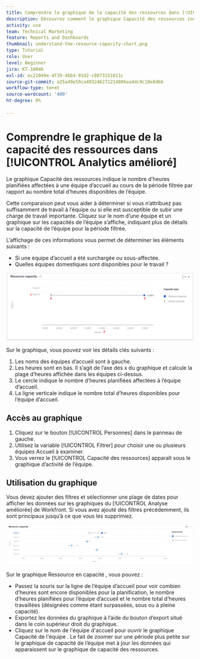```yaml
---
title: Comprendre le graphique de la capacité des ressources dans [!UICONTROL Analytics amélioré]
description: Découvrez comment le graphique Capacité des ressources indique le nombre d’heures planifiées affectées à une équipe d’accueil au cours de la période filtrée par rapport au nombre total d’heures disponibles de l’équipe.
activity: use
team: Technical Marketing
feature: Reports and Dashboards
thumbnail: understand-the-resource-capacity-chart.png
type: Tutorial
role: User
level: Beginner
jira: KT-10046
exl-id: ec21049e-4f39-4bb4-91d2-c8873151811c
source-git-commit: a25a49e59ca483246271214886ea4dc9c10e8d66
workflow-type: tm+mt
source-wordcount: '409'
ht-degree: 0%

---
```


# Comprendre le graphique de la capacité des ressources dans [!UICONTROL Analytics amélioré]

Le graphique Capacité des ressources indique le nombre d’heures planifiées affectées à une équipe d’accueil au cours de la période filtrée par rapport au nombre total d’heures disponibles de l’équipe.

Cette comparaison peut vous aider à déterminer si vous n’attribuez pas suffisamment de travail à l’équipe ou si elle est susceptible de subir une charge de travail importante. Cliquez sur le nom d’une équipe et un graphique sur les capacités de l’équipe s’affiche, indiquant plus de détails sur la capacité de l’équipe pour la période filtrée.

L’affichage de ces informations vous permet de déterminer les éléments suivants :

* Si une équipe d’accueil a été surchargée ou sous-affectée.
* Quelles équipes domestiques sont disponibles pour le travail ?

![Une image présentant un graphique de la capacité des ressources avec des nombres sur les zones décrites dans les puces ci-dessous](assets/section-3-2.png)

Sur le graphique, vous pouvez voir les détails clés suivants :

1. Les noms des équipes d’accueil sont à gauche.
1. Les heures sont en bas. Il s’agit de l’axe des x du graphique et calcule la plage d’heures affichée dans les équipes ci-dessus.
1. Le cercle indique le nombre d’heures planifiées affectées à l’équipe d’accueil.
1. La ligne verticale indique le nombre total d’heures disponibles pour l’équipe d’accueil.

## Accès au graphique

1. Cliquez sur le bouton [!UICONTROL Personnes] dans le panneau de gauche.
1. Utilisez la variable [!UICONTROL Filtrer] pour choisir une ou plusieurs équipes Accueil à examiner.
1. Vous verrez le [!UICONTROL Capacité des ressources] apparaît sous le graphique d’activité de l’équipe.

## Utilisation du graphique

Vous devez ajouter des filtres et sélectionner une plage de dates pour afficher les données sur les graphiques du [!UICONTROL Analyse améliorée] de Workfront. Si vous avez ajouté des filtres précédemment, ils sont principaux jusqu’à ce que vous les supprimiez.

![Image présentant un graphique de capacité de ressource](assets/section-3-3.png)

Sur le graphique Ressource en capacité , vous pouvez :

* Passez la souris sur la ligne de l’équipe d’accueil pour voir combien d’heures sont encore disponibles pour la planification, le nombre d’heures planifiées pour l’équipe d’accueil et le nombre total d’heures travaillées (désignées comme étant surpassées, sous ou à pleine capacité).
* Exportez les données du graphique à l’aide du bouton d’export situé dans le coin supérieur droit du graphique.
* Cliquez sur le nom de l&#39;équipe d&#39;accueil pour ouvrir le graphique Capacité de l&#39;équipe . Le fait de zoomer sur une période plus petite sur le graphique de capacité de l’équipe met à jour les données qui apparaissent sur le graphique de capacité des ressources.
